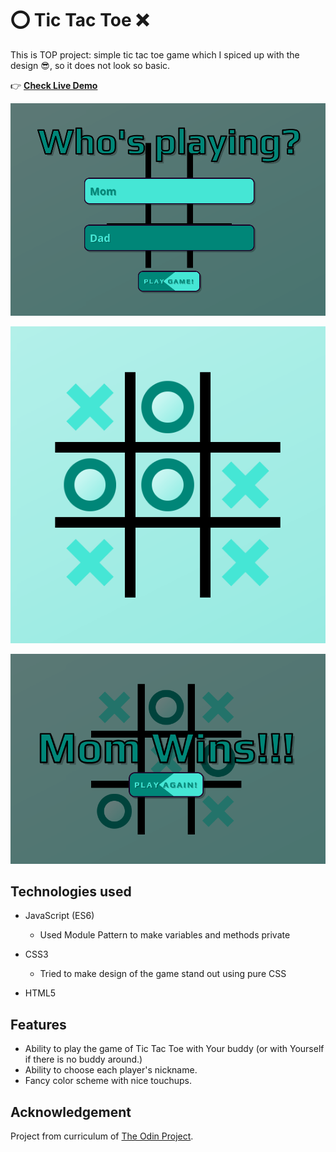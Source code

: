 # ⭕ Tic Tac Toe ❌

This is TOP project: simple tic tac toe game which I spiced up with the design 😎, so it does not look so basic.

👉 [**Check Live Demo**](https://mcalijr.github.io/tic-tac-toe/)

![Alt text](/imgs/READMEscreenshot1.png "Design - Starting game screen")

![Alt text](/imgs/READMEscreenshot2.png "Design - board")

![Alt text](/imgs/READMEscreenshot3.png "Design - Finished game screen")

## Technologies used

- JavaScript (ES6)

  - Used Module Pattern to make variables and methods private

- CSS3

  - Tried to make design of the game stand out using pure CSS

- HTML5

## Features

- Ability to play the game of Tic Tac Toe with Your buddy (or with Yourself if there is no buddy around.)
- Ability to choose each player's nickname.
- Fancy color scheme with nice touchups.

## Acknowledgement

Project from curriculum of [The Odin Project](https://www.theodinproject.com/paths/full-stack-javascript/courses/javascript/lessons/tic-tac-toe).
